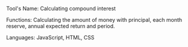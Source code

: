 Tool's Name: Calculating compound interest

Functions: Calculating the amount of money with principal, each month reserve, annual expected return and period.

Languages: JavaScript, HTML, CSS
